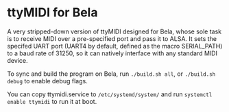 # ttyMIDI for Bela

A very stripped-down version of ttyMIDI designed for Bela, whose sole task is to receive MIDI over a pre-specified port and pass it to ALSA. It sets the specifed UART port (UART4 by default, defined as the macro SERIAL_PATH) to a baud rate of 31250, so it can natively interface with any standard MIDI device.

To sync and build the program on Bela, run `./build.sh all`, or `./build.sh debug` to enable debug flags.

You can copy ttymidi.service to `/etc/systemd/system/` and run `systemctl enable ttymidi` to run it at boot.